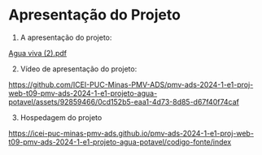 # Apresentação do Projeto

1. A apresentação do projeto:

[Agua viva (2).pdf](https://github.com/ICEI-PUC-Minas-PMV-ADS/pmv-ads-2024-1-e1-proj-web-t09-pmv-ads-2024-1-e1-projeto-agua-potavel/file:///C:/Users/contt/Downloads/Agua%20viva.pdf)

2. Vídeo de apresentação do projeto:

https://github.com/ICEI-PUC-Minas-PMV-ADS/pmv-ads-2024-1-e1-proj-web-t09-pmv-ads-2024-1-e1-projeto-agua-potavel/assets/92859466/0cd152b5-eaa1-4d73-8d85-d67f40f74caf

3. Hospedagem do projeto

https://icei-puc-minas-pmv-ads.github.io/pmv-ads-2024-1-e1-proj-web-t09-pmv-ads-2024-1-e1-projeto-agua-potavel/codigo-fonte/index
